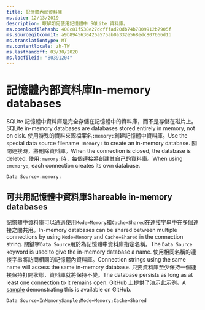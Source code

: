 ```yaml
---
title: 記憶體內部資料庫
ms.date: 12/13/2019
description: 瞭解如何使用記憶體中 SQLite 資料庫。
ms.openlocfilehash: 408c81f538e27dcfffad20db74b7809912b7905f
ms.sourcegitcommit: a9b8945630426a575ab0a332e568edc807666d1b
ms.translationtype: MT
ms.contentlocale: zh-TW
ms.lasthandoff: 03/30/2020
ms.locfileid: "80391204"
---
```

# <a name="in-memory-databases"></a><span data-ttu-id="c54a5-103">記憶體內部資料庫</span><span class="sxs-lookup"><span data-stu-id="c54a5-103">In-memory databases</span></span>

<span data-ttu-id="c54a5-104">SQLite 記憶體中資料庫是完全存儲在記憶體中的資料庫，而不是存儲在磁片上。</span><span class="sxs-lookup"><span data-stu-id="c54a5-104">SQLite in-memory databases are databases stored entirely in memory, not on disk.</span></span> <span data-ttu-id="c54a5-105">使用特殊的資料來源檔案名`:memory:`創建記憶體中資料庫。</span><span class="sxs-lookup"><span data-stu-id="c54a5-105">Use the special data source filename `:memory:` to create an in-memory database.</span></span> <span data-ttu-id="c54a5-106">關閉連接時，將刪除資料庫。</span><span class="sxs-lookup"><span data-stu-id="c54a5-106">When the connection is closed, the database is deleted.</span></span> <span data-ttu-id="c54a5-107">使用`:memory:`時，每個連接將創建其自己的資料庫。</span><span class="sxs-lookup"><span data-stu-id="c54a5-107">When using `:memory:`, each connection creates its own database.</span></span>

```ConnectionString
Data Source=:memory:
```

## <a name="shareable-in-memory-databases"></a><span data-ttu-id="c54a5-108">可共用記憶體中資料庫</span><span class="sxs-lookup"><span data-stu-id="c54a5-108">Shareable in-memory databases</span></span>

<span data-ttu-id="c54a5-109">記憶體中資料庫可以通過使用`Mode=Memory`和`Cache=Shared`在連接字串中在多個連接之間共用。</span><span class="sxs-lookup"><span data-stu-id="c54a5-109">In-memory databases can be shared between multiple connections by using `Mode=Memory` and `Cache=Shared` in the connection string.</span></span> <span data-ttu-id="c54a5-110">關鍵字`Data Source`用於為記憶體中資料庫指定名稱。</span><span class="sxs-lookup"><span data-stu-id="c54a5-110">The `Data Source` keyword is used to give the in-memory database a name.</span></span> <span data-ttu-id="c54a5-111">使用相同名稱的連接字串將訪問相同的記憶體內資料庫。</span><span class="sxs-lookup"><span data-stu-id="c54a5-111">Connection strings using the same name will access the same in-memory database.</span></span> <span data-ttu-id="c54a5-112">只要資料庫至少保持一個連接保持打開狀態，資料庫就將保持不變。</span><span class="sxs-lookup"><span data-stu-id="c54a5-112">The database persists as long as at least one connection to it remains open.</span></span> <span data-ttu-id="c54a5-113">GitHub 上提供了演示此[示例](https://github.com/dotnet/docs/blob/master/samples/snippets/standard/data/sqlite/InMemorySample/Program.cs)。</span><span class="sxs-lookup"><span data-stu-id="c54a5-113">A [sample](https://github.com/dotnet/docs/blob/master/samples/snippets/standard/data/sqlite/InMemorySample/Program.cs) demonstrating this is available on GitHub.</span></span>

```ConnectionString
Data Source=InMemorySample;Mode=Memory;Cache=Shared
```
